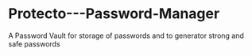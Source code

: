 # Protecto---Password-Manager
A Password Vault for storage of passwords and to generator strong and safe passwords
